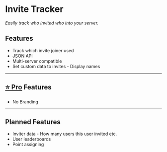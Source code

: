 # Invite Tracker
*Easily track who invited who into your server.*

## Features
* Track which invite joiner used
* JSON API
* Multi-server compatible
* Set custom data to invites - Display names

***

## [⭐ Pro](https://inventutor-shop.fourthwall.com/pages/about-inventutor-pro) Features
* No Branding

***

## Planned Features
* Inviter data - How many users this user invited etc.
* User leaderboards
* Point assigning
